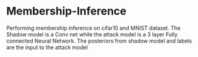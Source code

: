 # Membership-Inference
Performing membership inference on cifar10 and MNIST dataset.
The Shadow model is a Conv net while the attack model is a 3 layer Fully connected Neural Network. 
The posteriors from shadow model and labels are the input to the attack model  
